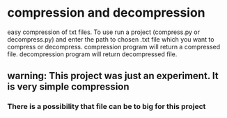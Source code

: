 # compression and decompression
easy compression of txt files.
To use run a project (compress.py or decompress.py) and enter the path to chosen .txt file which you want to compress or decompress.
compression program will return a compressed file.
decompression program will return decompressed file.
## warning: This project was just an experiment. It is very simple compression
### There is a possibility that file can be to big for this project

